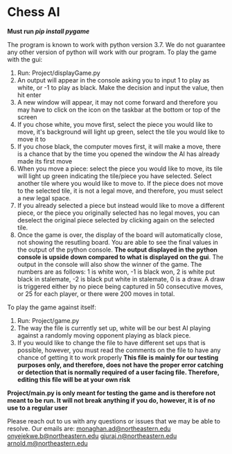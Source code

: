 # Chess AI
**Must run _pip install pygame_**

The program is known to work with python version 3.7. We do not guarantee any other version of python will work with our program.
To play the game with the gui:
1) Run: Project/displayGame.py
2) An output will appear in the console asking you to input 1 to play as white, or -1 to play as black. Make the decision and input the value, then hit enter
3) A new window will appear, it may not come forward and therefore you may have to click on the icon on the taskbar at the bottom or top of the screen
4) If you chose white, you move first, select the piece you would like to move, it's background will light up green, select the tile you would like to move it to
5) If you chose black, the computer moves first, it will make a move, there is a chance that by the time you opened the window the AI has already made its first move
6) When you move a piece: select the piece you would like to move, its tile will light up green indicating the tile/piece you have selected. Select another tile where you would like to move to. If the piece does not move to the selected tile, it is not a legal move, and therefore, you must select a new legal space. 
7) If you already selected a piece but instead would like to move a different piece, or the piece you originally selected has no legal moves, you can deselect the original piece selected by clicking again on the selected tile.
8) Once the game is over, the display of the board will automatically close, not showing the resutling board. You are able to see the final values in the output of the python console. **The output displayed in the python console is upside down compared to what is displayed on the gui**. The output in the console will also show the winner of the game. The numbers are as follows: 1 is white won, -1 is black won, 2 is white put black in stalemate, -2 is black put white in stalemate, 0 is a draw. A draw is triggered either by no piece being captured in 50 consecutive moves, or 25 for each player, or there were 200 moves in total.

To play the game against itself:
1) Run: Project/game.py
2) The way the file is currently set up, white will be our best AI playing against a randomly moving opponent playing as black piece. 
3) If you would like to change the file to have different set ups that is possible, however, you must read the comments on the file to have any chance of getting it to work properly **This file is mainly for our testing purposes only, and therefore, does not have the proper error catching or detection that is normally required of a user facing file. Therefore, editing this file will be at your own risk**

**Project/main.py is only meant for testing the game and is therefore not meant to be run. It will not break anything if you do, however, it is of no use to a regular user**

Please reach out to us with any questions or issues that we may be able to resolve. Our emails are:
monaghan.ad@northeastern.edu onyejekwe.b@northeastern.edu gjuraj.n@northeastern.edu arnold.m@northeastern.edu
